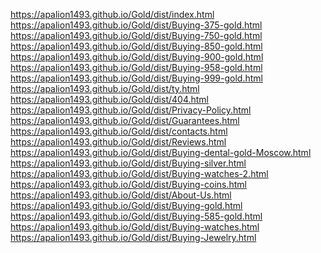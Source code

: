https://apalion1493.github.io/Gold/dist/index.html <br>
https://apalion1493.github.io/Gold/dist/Buying-375-gold.html <br>
https://apalion1493.github.io/Gold/dist/Buying-750-gold.html <br>
https://apalion1493.github.io/Gold/dist/Buying-850-gold.html <br>
https://apalion1493.github.io/Gold/dist/Buying-900-gold.html <br>
https://apalion1493.github.io/Gold/dist/Buying-958-gold.html <br>
https://apalion1493.github.io/Gold/dist/Buying-999-gold.html <br>
https://apalion1493.github.io/Gold/dist/ty.html <br>
https://apalion1493.github.io/Gold/dist/404.html <br>
https://apalion1493.github.io/Gold/dist/Privacy-Policy.html <br>
https://apalion1493.github.io/Gold/dist/Guarantees.html <br>
https://apalion1493.github.io/Gold/dist/contacts.html <br>
https://apalion1493.github.io/Gold/dist/Reviews.html <br>
https://apalion1493.github.io/Gold/dist/Buying-dental-gold-Moscow.html <br>
https://apalion1493.github.io/Gold/dist/Buying-silver.html <br>
https://apalion1493.github.io/Gold/dist/Buying-watches-2.html <br>
https://apalion1493.github.io/Gold/dist/Buying-coins.html <br>
https://apalion1493.github.io/Gold/dist/About-Us.html <br>
https://apalion1493.github.io/Gold/dist/Buying-gold.html <br>
https://apalion1493.github.io/Gold/dist/Buying-585-gold.html <br>
https://apalion1493.github.io/Gold/dist/Buying-watches.html <br>
https://apalion1493.github.io/Gold/dist/Buying-Jewelry.html <br>
